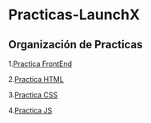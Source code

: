 # Practicas-LaunchX

## Organización de Practicas
1.[Practica FrontEnd](https://github.com/IngGustavo/Practicas-LaunchX/blob/main/Practica%20FrontEnd/README.md)

2.[Practica HTML](https://github.com/IngGustavo/Practicas-LaunchX/blob/main/Pr%C3%A1ctica%20html/README.md)

3.[Practica CSS](https://github.com/IngGustavo/Practicas-LaunchX/tree/main/Pr%C3%A1ctica%20CSS)

4.[Practica JS](https://github.com/IngGustavo/Practicas-LaunchX/tree/main/Pr%C3%A1ctica%20JS)
